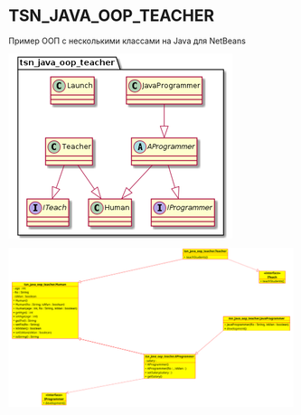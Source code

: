 # TSN_JAVA_OOP_TEACHER

Пример ООП с несколькими классами на Java для NetBeans

![srcreenshot](tsn.png)

![srcreenshot](uml.png)